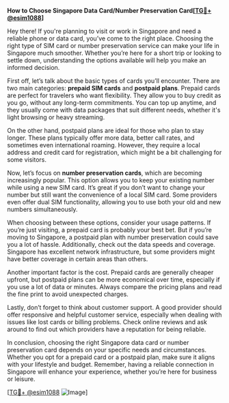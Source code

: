 **How to Choose Singapore Data Card/Number Preservation Card[[TG💪+ @esim1088](https://t.me/s/esim1088)]**

Hey there! If you're planning to visit or work in Singapore and need a reliable phone or data card, you’ve come to the right place. Choosing the right type of SIM card or number preservation service can make your life in Singapore much smoother. Whether you’re here for a short trip or looking to settle down, understanding the options available will help you make an informed decision.

First off, let’s talk about the basic types of cards you’ll encounter. There are two main categories: **prepaid SIM cards** and **postpaid plans**. Prepaid cards are perfect for travelers who want flexibility. They allow you to buy credit as you go, without any long-term commitments. You can top up anytime, and they usually come with data packages that suit different needs, whether it's light browsing or heavy streaming. 

On the other hand, postpaid plans are ideal for those who plan to stay longer. These plans typically offer more data, better call rates, and sometimes even international roaming. However, they require a local address and credit card for registration, which might be a bit challenging for some visitors.

Now, let’s focus on **number preservation cards**, which are becoming increasingly popular. This option allows you to keep your existing number while using a new SIM card. It’s great if you don’t want to change your number but still want the convenience of a local SIM card. Some providers even offer dual SIM functionality, allowing you to use both your old and new numbers simultaneously. 

When choosing between these options, consider your usage patterns. If you’re just visiting, a prepaid card is probably your best bet. But if you’re moving to Singapore, a postpaid plan with number preservation could save you a lot of hassle. Additionally, check out the data speeds and coverage. Singapore has excellent network infrastructure, but some providers might have better coverage in certain areas than others.

Another important factor is the cost. Prepaid cards are generally cheaper upfront, but postpaid plans can be more economical over time, especially if you use a lot of data or minutes. Always compare the pricing plans and read the fine print to avoid unexpected charges.

Lastly, don’t forget to think about customer support. A good provider should offer responsive and helpful customer service, especially when dealing with issues like lost cards or billing problems. Check online reviews and ask around to find out which providers have a reputation for being reliable.

In conclusion, choosing the right Singapore data card or number preservation card depends on your specific needs and circumstances. Whether you opt for a prepaid card or a postpaid plan, make sure it aligns with your lifestyle and budget. Remember, having a reliable connection in Singapore will enhance your experience, whether you’re here for business or leisure.

[[TG💪+ @esim1088](https://t.me/s/esim1088) ![Image](https://i.postimg.cc/Y0z9fWf4/image.png)]